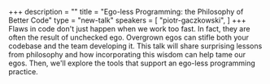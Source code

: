 +++
description = ""
title = "Ego-less Programming: the Philosophy of Better Code"
type = "new-talk"
speakers = [
        "piotr-gaczkowski",
]
+++
Flaws in code don't just happen when we work too fast. In fact, they are often the result of unchecked ego. Overgrown egos can stifle both your codebase and the team developing it. This talk will share surprising lessons from philosophy and how incorporating this wisdom can help tame our egos. Then, we'll explore the tools that support an ego-less programming practice.